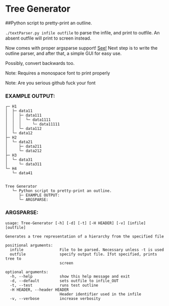 # Tree Generator
##Python script to pretty-print an outline.

`./textParser.py infile outfile` to parse the infile, and print to outfile. An absent outfile will print to screen instead. 

Now comes with proper argsparse support! [See!](argsparse)
Next step is to write the outline parser, and after that, a simple GUI for easy use.

Possibly, convert backwards too.

Note: Requires a monospace font to print properly

Note: Are you serious github fuck your font

### EXAMPLE OUTPUT: 
```
┌─ H1
│  ├─ data11
│  │  ├─ data111
│  │  │  └─ data1111
│  │  │     └─ data11111
│  │  └─ data112
│  └─ data12
├─ H2
│  └─ data21
│     ├─ data211
│     └─ data212
├─ H3
│  └─ data31
│     └─ data311
└─ H4
   └─ data41


Tree Generator
   └─ Python script to pretty-print an outline.
      ├─ EXAMPLE OUTPUT:
      └─ ARGSPARSE:
```

### ARGSPARSE:
```
usage: Tree-Generator [-h] [-d] [-t] [-H HEADER] [-v] [infile] [outfile]

Generates a tree representation of a hierarchy from the specified file

positional arguments:
  infile                File to be parsed. Necessary unless -t is used
  outfile               specify output file. Ifot specified, prints tree to
                        screen

optional arguments:
  -h, --help            show this help message and exit
  -d, --default         sets outfile to infile_OUT
  -t, --test            runs test outline
  -H HEADER, --header HEADER
                        Header identifier used in the infile
  -v, --verbose         increase verbosity
```
